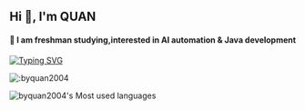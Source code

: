 ## Hi 👋, I'm QUAN
#### 🌱 I am freshman studying,interested in AI automation & Java development

[![Typing SVG](https://readme-typing-svg.herokuapp.com?font=Fira+Code&pause=1000&width=435&lines=console.log(%22Hello+World%22))](https://git.io/typing-svg)

![:byquan2004]([https://count.getloli.com/@byquan2004?name=byquan2004&theme=rule34&padding=7&offset=0&scale=1&pixelated=1&darkmode=0](https://count.getloli.com/@byquan2004?name=byquan2004&theme=rule34&padding=9&offset=20&align=top&scale=1&pixelated=1&darkmode=0&prefix=001))

![byquan2004's Most used languages](https://github-readme-stats.vercel.app/api/top-langs/?username=byquan2004&layout=compact&hide_border=true&langs_count=10)





<!--
**byquan2004/byquan2004** is a ✨ _special_ ✨ repository because its `README.md` (this file) appears on your GitHub profile.

Here are some ideas to get you started:

- 🔭 I’m currently working on ...
- 🌱 I’m currently learning ...
- 👯 I’m looking to collaborate on ...
- 🤔 I’m looking for help with ...
- 💬 Ask me about ...
- 📫 How to reach me: ...
- 😄 Pronouns: ...
- ⚡ Fun fact: ...
-->
